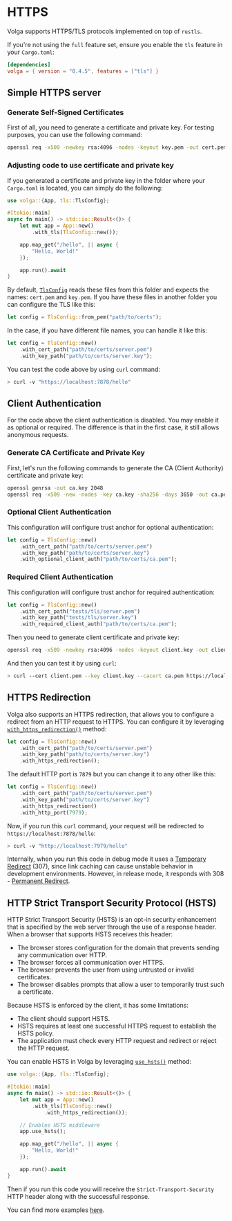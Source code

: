 # HTTPS

Volga supports HTTPS/TLS protocols implemented on top of `rustls`.

If you're not using the `full` feature set, ensure you enable the `tls` feature in your `Cargo.toml`:

```toml
[dependencies]
volga = { version = "0.4.5", features = ["tls"] }
```

## Simple HTTPS server

### Generate Self-Signed Certificates
First of all, you need to generate a certificate and private key. For testing purposes, you can use the following command:
```bash
openssl req -x509 -newkey rsa:4096 -nodes -keyout key.pem -out cert.pem -days 365 -subj '/CN=localhost'`
```

### Adjusting code to use certificate and private key
If you generated a certificate and private key in the folder where your `Cargo.toml` is located, you can simply do the following:
```rust
use volga::{App, tls::TlsConfig};

#[tokio::main]
async fn main() -> std::io::Result<()> {
    let mut app = App::new()
        .with_tls(TlsConfig::new());

    app.map_get("/hello", || async {
        "Hello, World!"
    });

    app.run().await
}
```
By default, [`TlsConfig`](https://docs.rs/volga/latest/volga/tls/struct.TlsConfig.html) reads these files from this folder and expects the names: `cert.pem` and `key.pem`. 
If you have these files in another folder you can configure the TLS like this:
```rust
let config = TlsConfig::from_pem("path/to/certs");
```
In the case, if you have different file names, you can handle it like this:
```rust
let config = TlsConfig::new()
    .with_cert_path("path/to/certs/server.pem")
    .with_key_path("path/to/certs/server.key");
```
You can test the code above by using `curl` command:
```bash
> curl -v "https://localhost:7878/hello"
```

## Client Authentication

For the code above the client authentication is disabled. You may enable it as optional or required. The difference is that in the first case, it still allows anonymous requests.

### Generate CA Certificate and Private Key
First, let's run the following commands to generate the CA (Client Authority) certificate and private key:
```bash
openssl genrsa -out ca.key 2048
openssl req -x509 -new -nodes -key ca.key -sha256 -days 3650 -out ca.pem -subj "/C=US/ST=State/L=City/O=Organization/OU=OrgUnit/CN=CA"
```

### Optional Client Authentication
This configuration will configure trust anchor for optional authentication:
```rust
let config = TlsConfig::new()
    .with_cert_path("path/to/certs/server.pem")
    .with_key_path("path/to/certs/server.key")
    .with_optional_client_auth("path/to/certs/ca.pem");
```

### Required Client Authentication
This configuration will configure trust anchor for required authentication:
```rust
let config = TlsConfig::new()
    .with_cert_path("tests/tls/server.pem")
    .with_key_path("tests/tls/server.key")
    .with_required_client_auth("path/to/certs/ca.pem");
```
Then you need to generate client certificate and private key:
```bash
openssl req -x509 -newkey rsa:4096 -nodes -keyout client.key -out client.pem -days 365 -subj '/CN=localhost'`
```
And then you can test it by using `curl`:
```bash
> curl --cert client.pem --key client.key --cacert ca.pem https://localhost:7878/hello
```

## HTTPS Redirection

Volga also supports an HTTPS redirection, that allows you to configure a redirect from an HTTP request to HTTPS.
You can configure it by leveraging [`with_https_redirection()`](https://docs.rs/volga/latest/volga/tls/struct.TlsConfig.html#method.with_https_redirection) method:
```rust
let config = TlsConfig::new()
    .with_cert_path("path/to/certs/server.pem")
    .with_key_path("path/to/certs/server.key")
    .with_https_redirection();
```
The default HTTP port is `7879` but you can change it to any other like this:
```rust
let config = TlsConfig::new()
    .with_cert_path("path/to/certs/server.pem")
    .with_key_path("path/to/certs/server.key")
    .with_https_redirection()
    .with_http_port(7979);
```
Now, if you run this `curl` command, your request will be redirected to `https://localhost:7878/hello`:
```bash
> curl -v "http://localhost:7979/hello"
```
Internally, when you run this code in debug mode it uses a [Temporary Redirect](https://developer.mozilla.org/en-US/docs/Web/HTTP/Status/307) (307), since link caching can cause unstable behavior in development environments. However, in release mode, it responds with 308 - [Permanent Redirect](https://developer.mozilla.org/en-US/docs/Web/HTTP/Status/308).

## HTTP Strict Transport Security Protocol (HSTS)

HTTP Strict Transport Security (HSTS) is an opt-in security enhancement that is specified by the web server through the use of a response header. When a browser that supports HSTS receives this header:
* The browser stores configuration for the domain that prevents sending any communication over HTTP. 
* The browser forces all communication over HTTPS.
* The browser prevents the user from using untrusted or invalid certificates. 
* The browser disables prompts that allow a user to temporarily trust such a certificate.

Because HSTS is enforced by the client, it has some limitations:
* The client should support HSTS.
* HSTS requires at least one successful HTTPS request to establish the HSTS policy.
* The application must check every HTTP request and redirect or reject the HTTP request.

You can enable HSTS in Volga by leveraging [`use_hsts()`](https://docs.rs/volga/latest/volga/app/struct.App.html#method.use_hsts) method:
```rust
use volga::{App, tls::TlsConfig};

#[tokio::main]
async fn main() -> std::io::Result<()> {
    let mut app = App::new()
        .with_tls(TlsConfig::new()
            .with_https_redirection());

    // Enables HSTS middleware
    app.use_hsts();

    app.map_get("/hello", || async {
        "Hello, World!"
    });

    app.run().await
}
```
Then if you run this code you will receive the `Strict-Transport-Security` HTTP header along with the successful response.

You can find more examples [here](https://github.com/RomanEmreis/volga/blob/main/examples/tls.rs).
